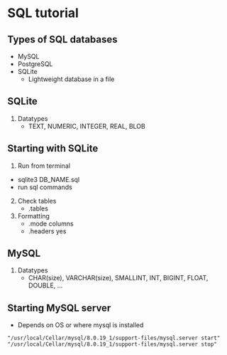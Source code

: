 # SQL tutorial 

## Types of SQL databases
- MySQL
- PostgreSQL
- SQLite
  - Lightweight database in a file


## SQLite
1. Datatypes
    - TEXT, NUMERIC, INTEGER, REAL, BLOB

## Starting with SQLite
1. Run from terminal
  - sqlite3 DB_NAME.sql
  - run sql commands
2. Check tables
   - .tables
3. Formatting
   - .mode columns
   - .headers yes

## MySQL
1. Datatypes
    - CHAR(size), VARCHAR(size), SMALLINT, INT, BIGINT, FLOAT, DOUBLE, ... 


## Starting MySQL server
- Depends on OS or where mysql is installed
```
"/usr/local/Cellar/mysql/8.0.19_1/support-files/mysql.server start"
"/usr/local/Cellar/mysql/8.0.19_1/support-files/mysql.server stop"
```


